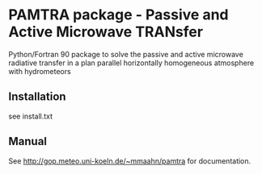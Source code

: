# PAMTRA package - Passive and Active Microwave TRANsfer 

Python/Fortran 90 package to solve the passive and active microwave radiative transfer in a plan parallel horizontally homogeneous atmosphere with hydrometeors

## Installation

see install.txt

## Manual

See http://gop.meteo.uni-koeln.de/~mmaahn/pamtra for documentation.


